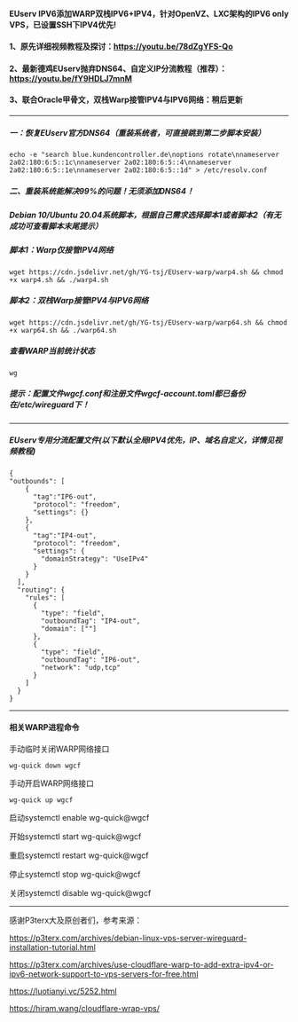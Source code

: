 
#### EUserv IPV6添加WARP双栈IPV6+IPV4，针对OpenVZ、LXC架构的IPV6 only VPS，已设置SSH下IPV4优先!

#### 1、原先详细视频教程及探讨：https://youtu.be/78dZgYFS-Qo

#### 2、最新德鸡EUserv抛弃DNS64、自定义IP分流教程（推荐）：https://youtu.be/fY9HDLJ7mnM

#### 3、联合Oracle甲骨文，双栈Warp接管IPV4与IPV6网络：稍后更新
-------------------------------------------------------------------------------------------------------

##### 一：恢复EUserv官方DNS64（重装系统者，可直接跳到第二步脚本安装）
```
echo -e "search blue.kundencontroller.de\noptions rotate\nnameserver 2a02:180:6:5::1c\nnameserver 2a02:180:6:5::4\nnameserver 2a02:180:6:5::1e\nnameserver 2a02:180:6:5::1d" > /etc/resolv.conf
```

##### 二、重装系统能解决99%的问题！无须添加DNS64！

##### Debian 10/Ubuntu 20.04系统脚本，根据自己需求选择脚本1或者脚本2（有无成功可查看脚本末尾提示）

##### 脚本1：Warp仅接管IPV4网络
```
wget https://cdn.jsdelivr.net/gh/YG-tsj/EUserv-warp/warp4.sh && chmod +x warp4.sh && ./warp4.sh
```

##### 脚本2：双栈Warp接管IPV4与IPV6网络
```
wget https://cdn.jsdelivr.net/gh/YG-tsj/EUserv-warp/warp64.sh && chmod +x warp64.sh && ./warp64.sh
```

##### 查看WARP当前统计状态
```
wg
```

##### 提示：配置文件wgcf.conf和注册文件wgcf-account.toml都已备份在/etc/wireguard下！

------------------------------------------------------------------------------------------------------------- 
##### EUserv专用分流配置文件(以下默认全局IPV4优先，IP、域名自定义，详情见视频教程)
```
{ 
"outbounds": [
    {
      "tag":"IP6-out",
      "protocol": "freedom",
      "settings": {}
    },
    {
      "tag":"IP4-out",
      "protocol": "freedom",
      "settings": {
        "domainStrategy": "UseIPv4" 
      }
    }
  ],
  "routing": {
    "rules": [
      {
        "type": "field",
        "outboundTag": "IP4-out",
        "domain": [""] 
      },
      {
        "type": "field",
        "outboundTag": "IP6-out",
        "network": "udp,tcp" 
      }
    ]
  }
}
``` 

 ---------------------------------------------------------------------------------------------------------

#### 相关WARP进程命令

手动临时关闭WARP网络接口
```
wg-quick down wgcf
```
手动开启WARP网络接口 
```
wg-quick up wgcf
```


启动systemctl enable wg-quick@wgcf

开始systemctl start wg-quick@wgcf

重启systemctl restart wg-quick@wgcf

停止systemctl stop wg-quick@wgcf

关闭systemctl disable wg-quick@wgcf


---------------------------------------------------------------------------------------------------------------------

感谢P3terx大及原创者们，参考来源：
 
https://p3terx.com/archives/debian-linux-vps-server-wireguard-installation-tutorial.html

https://p3terx.com/archives/use-cloudflare-warp-to-add-extra-ipv4-or-ipv6-network-support-to-vps-servers-for-free.html

https://luotianyi.vc/5252.html

https://hiram.wang/cloudflare-wrap-vps/
